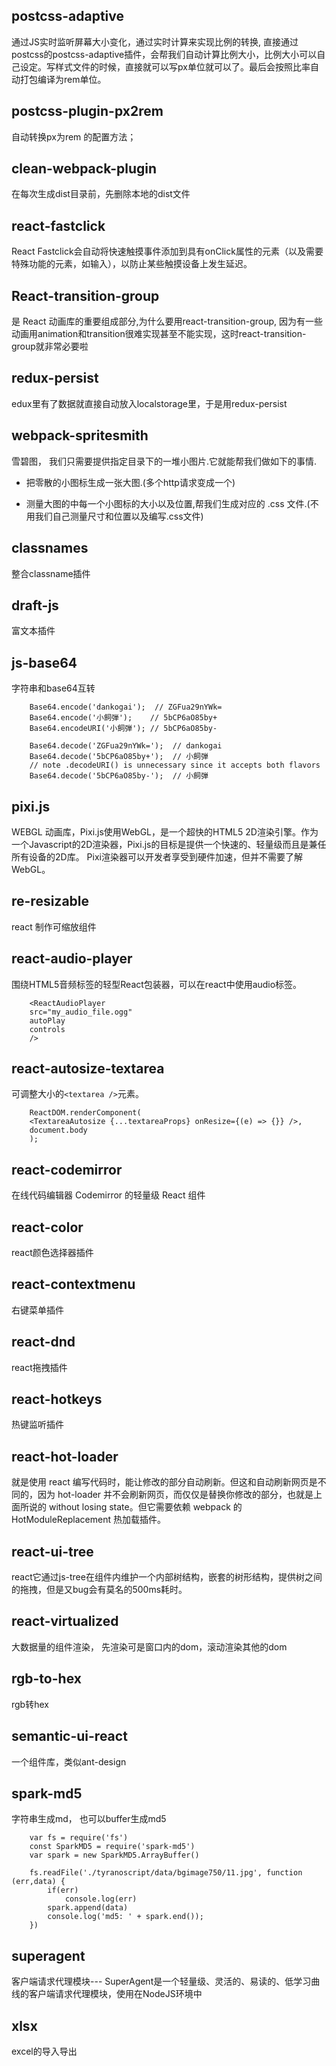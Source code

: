 ## postcss-adaptive

 通过JS实时监听屏幕大小变化，通过实时计算来实现比例的转换, 直接通过postcss的postcss-adaptive插件，会帮我们自动计算比例大小，比例大小可以自己设定。写样式文件的时候，直接就可以写px单位就可以了。最后会按照比率自动打包编译为rem单位。

 ## postcss-plugin-px2rem

 自动转换px为rem 的配置方法；

 ## clean-webpack-plugin

 在每次生成dist目录前，先删除本地的dist文件

 ## react-fastclick

 React Fastclick会自动将快速触摸事件添加到具有onClick属性的元素（以及需要特殊功能的元素，如输入），以防止某些触摸设备上发生延迟。

## React-transition-group

是 React 动画库的重要组成部分,为什么要用react-transition-group, 因为有一些动画用animation和transition很难实现甚至不能实现，这时react-transition-group就非常必要啦

## redux-persist

edux里有了数据就直接自动放入localstorage里，于是用redux-persist

## webpack-spritesmith

雪碧图， 我们只需要提供指定目录下的一堆小图片.它就能帮我们做如下的事情.

- 把零散的小图标生成一张大图.(多个http请求变成一个)

- 测量大图的中每一个小图标的大小以及位置,帮我们生成对应的 .css 文件.(不用我们自己测量尺寸和位置以及编写.css文件)

## classnames

整合classname插件

## draft-js

富文本插件

## js-base64

字符串和base64互转

        Base64.encode('dankogai');  // ZGFua29nYWk=
        Base64.encode('小飼弾');    // 5bCP6aO85by+
        Base64.encodeURI('小飼弾'); // 5bCP6aO85by-
        
        Base64.decode('ZGFua29nYWk=');  // dankogai
        Base64.decode('5bCP6aO85by+');  // 小飼弾
        // note .decodeURI() is unnecessary since it accepts both flavors
        Base64.decode('5bCP6aO85by-');  // 小飼弾


## pixi.js

 WEBGL 动画库，Pixi.js使用WebGL，是一个超快的HTML5 2D渲染引擎。作为一个Javascript的2D渲染器，Pixi.js的目标是提供一个快速的、轻量级而且是兼任所有设备的2D库。 Pixi渲染器可以开发者享受到硬件加速，但并不需要了解WebGL。

 ## re-resizable

 react 制作可缩放组件

 ## react-audio-player

 围绕HTML5音频标签的轻型React包装器，可以在react中使用audio标签。

        <ReactAudioPlayer
        src="my_audio_file.ogg"
        autoPlay
        controls
        />

## react-autosize-textarea

可调整大小的`<textarea />`元素。


        ReactDOM.renderComponent(
        <TextareaAutosize {...textareaProps} onResize={(e) => {}} />,
        document.body
        );

 
## react-codemirror

在线代码编辑器 Codemirror 的轻量级 React 组件

## react-color

react颜色选择器插件

## react-contextmenu

右键菜单插件

## react-dnd

react拖拽插件

## react-hotkeys

热键监听插件

## react-hot-loader

就是使用 react 编写代码时，能让修改的部分自动刷新。但这和自动刷新网页是不同的，因为 hot-loader 并不会刷新网页，而仅仅是替换你修改的部分，也就是上面所说的 without losing state。但它需要依赖 webpack 的 HotModuleReplacement 热加载插件。

## react-ui-tree

react它通过js-tree在组件内维护一个内部树结构，嵌套的树形结构，提供树之间的拖拽，但是又bug会有莫名的500ms耗时。

## react-virtualized

大数据量的组件渲染， 先渲染可是窗口内的dom，滚动渲染其他的dom

## rgb-to-hex

rgb转hex

## semantic-ui-react

 一个组件库，类似ant-design

 ## spark-md5

 字符串生成md， 也可以buffer生成md5

        var fs = require('fs')
        const SparkMD5 = require('spark-md5')
        var spark = new SparkMD5.ArrayBuffer()

        fs.readFile('./tyranoscript/data/bgimage750/11.jpg', function (err,data) {
            if(err)
                console.log(err)
            spark.append(data)
            console.log('md5: ' + spark.end());
        })

## superagent

客户端请求代理模块---
SuperAgent是一个轻量级、灵活的、易读的、低学习曲线的客户端请求代理模块，使用在NodeJS环境中

## xlsx

excel的导入导出








